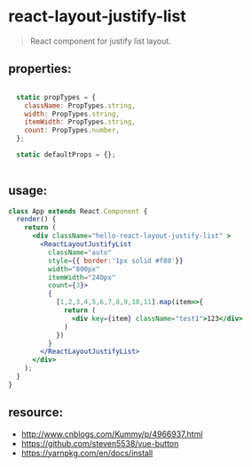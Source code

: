 # react-layout-justify-list
> React component for justify list layout.


## properties:
```javascript

  static propTypes = {
    className: PropTypes.string,
    width: PropTypes.string,
    itemWidth: PropTypes.string,
    count: PropTypes.number,
  };

  static defaultProps = {};
  
```

## usage:
```jsx
class App extends React.Component {
  render() {
    return (
      <div className="hello-react-layout-justify-list" >
        <ReactLayoutJustifyList
          className="auto"
          style={{ border:'1px solid #f80'}}
          width="800px"
          itemWidth="240px"
          count={3}>
          {
            [1,2,3,4,5,6,7,8,9,10,11].map(item=>{
              return (
                <div key={item} className="test1">123</div>
              )
            })
          }
        </ReactLayoutJustifyList>
      </div>
    );
  }
}

```



## resource:
+ http://www.cnblogs.com/Kummy/p/4966937.html
+ https://github.com/steven5538/vue-button
+ https://yarnpkg.com/en/docs/install

